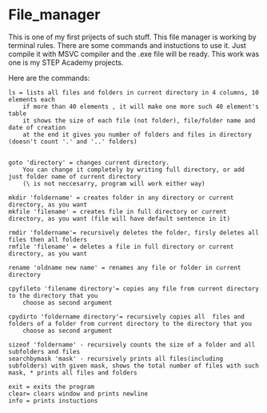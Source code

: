 # File_manager
This is one of my first prijects of such stuff.
This file manager is working by terminal rules. There are some commands and instuctions to use it. 
Just compile it with MSVC compiler and the .exe file will be ready.
This work was one is my STEP Academy projects.


Here are the commands:


	ls = lists all files and folders in current directory in 4 columns, 10 elements each
		if more than 40 elements , it will make one more such 40 element's table
		it shows the size of each file (not folder), file/folder name and date of creation
		at the end it gives you number of folders and files in directory (doesn't count '.' and '..' folders)


	goto 'directory' = changes current directory. 
		You can change it completely by writing full directory, or add just folder name of current directory
		(\ is not neccesarry, program will work either way)

	mkdir 'foldername' = creates folder in any directory or current directory, as you want
	mkfile 'filename' = creates file in full directory or current directory, as you want (file will have default sentence in it)

	rmdir 'foldername'= recursively deletes the folder, firsly deletes all files then all folders
	rmfile 'filename' = deletes a file in full directory or current directory, as you want

	rename 'oldname new name' = renames any file or folder in current directory

	cpyfileto 'filename directory'= copies any file from current directory to the directory that you
		choose as second argument

	cpydirto 'foldername directory'= recursively copies all  files and folders of a folder from current directory to the directory that you
		choose as second argument

	sizeof 'foldername' - recursively counts the size of a folder and all subfolders and files
	searchbymask 'mask' - recursively prints all files(including subfolders) with given mask, shows the total number of files with such mask, * prints all files and folders

	exit = exits the program
	clear= clears window and prints newline
	info = prints instuctions

